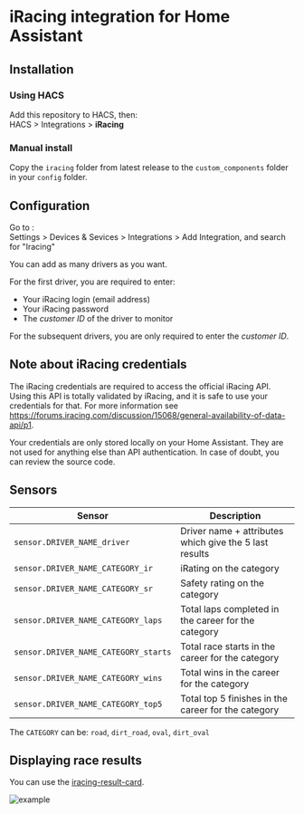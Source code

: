 # iRacing integration for Home Assistant

## Installation

### Using HACS

Add this repository to HACS, then:  
HACS > Integrations > **iRacing**

### Manual install

Copy the `iracing` folder from latest release to the `custom_components` folder in your `config` folder.

## Configuration

Go to :  
Settings > Devices & Sevices > Integrations > Add Integration, and search for "Iracing"

You can add as many drivers as you want.

For the first driver, you are required to enter:

* Your iRacing login (email address)
* Your iRacing password
* The _customer ID_ of the driver to monitor

For the subsequent drivers, you are only required to enter the _customer ID_.

## Note about iRacing credentials

The iRacing credentials are required to access the official iRacing API. Using this API is totally validated by iRacing, and it is safe to use your credentials for that.
For more information see https://forums.iracing.com/discussion/15068/general-availability-of-data-api/p1. 

Your credentials are only stored locally on your Home Assistant. They are not used for anything else than API authentication. In case of doubt, you can review the source code.

## Sensors

| Sensor | Description                                            |
|--------|--------------------------------------------------------|
| `sensor.DRIVER_NAME_driver` | Driver name + attributes which give the 5 last results |
| `sensor.DRIVER_NAME_CATEGORY_ir` | iRating on the category                                |
| `sensor.DRIVER_NAME_CATEGORY_sr` | Safety rating on the category                          |
| `sensor.DRIVER_NAME_CATEGORY_laps` | Total laps completed in the career for the category    |
| `sensor.DRIVER_NAME_CATEGORY_starts` | Total race starts in the career for the category       |
| `sensor.DRIVER_NAME_CATEGORY_wins` | Total wins in the career for the category              |
| `sensor.DRIVER_NAME_CATEGORY_top5` | Total top 5 finishes in the career for the category    |

The `CATEGORY` can be: `road`, `dirt_road`, `oval`, `dirt_oval`

## Displaying race results

You can use the [iracing-result-card](https://github.com/cazeaux/iracing-result-card).

![example](doc/example.png)